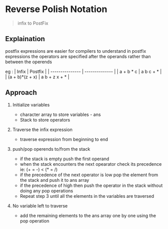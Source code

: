 # Reverse Polish Notation

> infix to PostFix

## Explaination

postfix expressions are easier for compilers to understand
in postfix expressions the operators are specified after the operands rather than between the operends

eg :
| Infix | Postfix |
| --------------- | -------------- |
| a + b \* c | a b c + \* |
| (a + b)\*(z + x) | a b + z x + \* |

## Approach

1. Initialize variables
   - character array to store variables - ans
   - Stack to store operators
2. Traverse the infix expression

   - traverse expression from beginning to end

3. push/pop operends to/from the stack 
   - if the stack is empty push the first operand
   - when the stack encounters the next opearator check its precedence ie: (+ = -) < (\* = /)
    - if the precedence of the next operator is low pop the element from the stack and push it to ans array
    - if the precedence of high then push the operator in the stack without doing any pop operations
    - Repeat step 3 until all the elements in the variables are traversed
4. No variable left to traverse
    - add the remaining elements to the ans array one by one using the pop operation

    